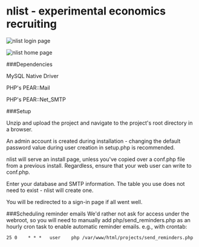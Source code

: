 # nlist - experimental economics recruiting

![nlist login page](https://severn.me/res/nlist.png)

![nlist home page](https://i.imgur.com/Ity4P59.png)

###Dependencies

MySQL Native Driver

PHP's PEAR::Mail

PHP's PEAR::Net_SMTP

###Setup

Unzip and upload the project and navigate to the project's root directory in a browser. 

An admin account is created during installation - changing the default password value during user creation in setup.php is recommended.

nlist will serve an install page, unless you've copied over a conf.php file from a previous install. Regardless, ensure that your web user can write to conf.php.

Enter your database and SMTP information. The table you use does not need to exist - nlist will create one.

You will be redirected to a sign-in page if all went well.

###Scheduling reminder emails
We'd rather not ask for access under the webroot, so you will need to manually add php/send_reminders.php as an hourly cron task to enable automatic reminder emails. e.g., with crontab:

    25 0	* * *	user	php /var/www/html/projects/send_reminders.php

